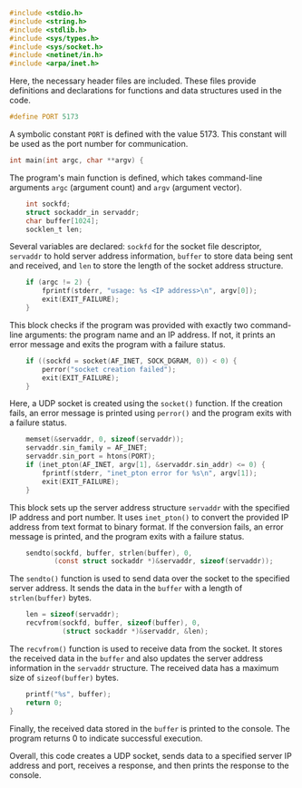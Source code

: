 ```c
#include <stdio.h>
#include <string.h>
#include <stdlib.h>
#include <sys/types.h>
#include <sys/socket.h>
#include <netinet/in.h>
#include <arpa/inet.h>
```

Here, the necessary header files are included. These files provide definitions and declarations for functions and data structures used in the code.

```c
#define PORT 5173
```

A symbolic constant `PORT` is defined with the value 5173. This constant will be used as the port number for communication.

```c
int main(int argc, char **argv) {
```

The program's main function is defined, which takes command-line arguments `argc` (argument count) and `argv` (argument vector).

```c
    int sockfd;
    struct sockaddr_in servaddr;
    char buffer[1024];
    socklen_t len;
```

Several variables are declared: `sockfd` for the socket file descriptor, `servaddr` to hold server address information, `buffer` to store data being sent and received, and `len` to store the length of the socket address structure.

```c
    if (argc != 2) {
        fprintf(stderr, "usage: %s <IP address>\n", argv[0]);
        exit(EXIT_FAILURE);
    }
```

This block checks if the program was provided with exactly two command-line arguments: the program name and an IP address. If not, it prints an error message and exits the program with a failure status.

```c
    if ((sockfd = socket(AF_INET, SOCK_DGRAM, 0)) < 0) {
        perror("socket creation failed");
        exit(EXIT_FAILURE);
    }
```

Here, a UDP socket is created using the `socket()` function. If the creation fails, an error message is printed using `perror()` and the program exits with a failure status.

```c
    memset(&servaddr, 0, sizeof(servaddr));
    servaddr.sin_family = AF_INET;
    servaddr.sin_port = htons(PORT);
    if (inet_pton(AF_INET, argv[1], &servaddr.sin_addr) <= 0) {
        fprintf(stderr, "inet_pton error for %s\n", argv[1]);
        exit(EXIT_FAILURE);
    }
```

This block sets up the server address structure `servaddr` with the specified IP address and port number. It uses `inet_pton()` to convert the provided IP address from text format to binary format. If the conversion fails, an error message is printed, and the program exits with a failure status.

```c
    sendto(sockfd, buffer, strlen(buffer), 0,
           (const struct sockaddr *)&servaddr, sizeof(servaddr));
```

The `sendto()` function is used to send data over the socket to the specified server address. It sends the data in the `buffer` with a length of `strlen(buffer)` bytes.

```c
    len = sizeof(servaddr);
    recvfrom(sockfd, buffer, sizeof(buffer), 0,
             (struct sockaddr *)&servaddr, &len);
```

The `recvfrom()` function is used to receive data from the socket. It stores the received data in the `buffer` and also updates the server address information in the `servaddr` structure. The received data has a maximum size of `sizeof(buffer)` bytes.

```c
    printf("%s", buffer);
    return 0;
}
```

Finally, the received data stored in the `buffer` is printed to the console. The program returns 0 to indicate successful execution.

Overall, this code creates a UDP socket, sends data to a specified server IP address and port, receives a response, and then prints the response to the console.